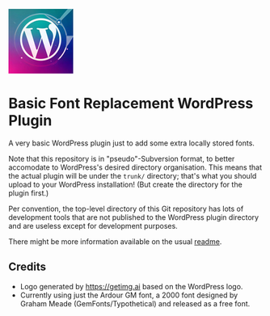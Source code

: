 ![Logo](assets/icon-128x128.jpg)

# Basic Font Replacement WordPress Plugin

A very basic WordPress plugin just to add some extra locally stored fonts.

Note that this repository is in "pseudo"-Subversion format, to better accomodate to WordPress's desired directory organisation. This means that the actual plugin will be under the `trunk/` directory; that's what you should upload to your WordPress installation! (But create the directory for the plugin first.)

Per convention, the top-level directory of this Git repository has lots of development tools that are not published to the WordPress plugin directory and are useless except for development purposes.

There might be more information available on the usual [readme](tags/0.0.1/readme.txt).

## Credits

* Logo generated by https://getimg.ai based on the WordPress logo.
* Currently using just the Ardour GM font, a 2000 font designed by Graham Meade (GemFonts/Typothetical) and released as a free font.
